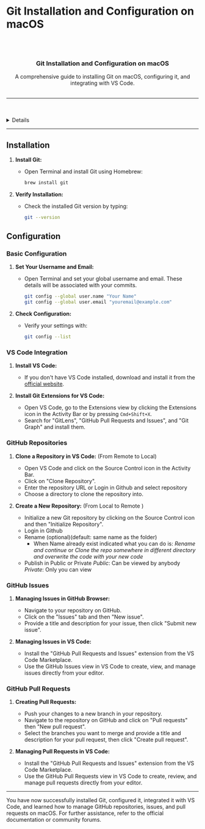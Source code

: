 # Git Installation and Configuration on macOS

<a name="readme-top"/>

<br/>

<br />
<div align="center">
  <h3 align="center">Git Installation and Configuration on macOS</h3>
</div>
<div align="center">
  A comprehensive guide to installing Git on macOS, configuring it, and integrating with VS Code.
</div>

<br />

---

<br />
<br />

<details>
  <summary>Table of Contents</summary>
  <ol>
    <li>
      <a href="#installation">Installation</a>
    </li>
    <li>
      <a href="#configuration">Configuration</a>
      <ol>
        <li>
          <a href="#basic-configuration">Basic Configuration</a>
        </li>
        <li>
          <a href="#vs-code-integration">VS Code Integration</a>
        </li>
        <li>
          <a href="#github-repositories">GitHub Repositories</a>
        </li>
        <li>
          <a href="#github-issues">GitHub Issues</a>
        </li>
        <li>
          <a href="#github-pull-requests">GitHub Pull Requests</a>
        </li>
      </ol>
    </li>
  </ol>
</details>

---

## Installation

1. **Install Git:**
   - Open Terminal and install Git using Homebrew:
     ```sh
     brew install git
     ```

2. **Verify Installation:**
   - Check the installed Git version by typing:
     ```sh
     git --version
     ```

## Configuration

### Basic Configuration

1. **Set Your Username and Email:**
   - Open Terminal and set your global username and email. These details will be associated with your commits.
     ```sh
     git config --global user.name "Your Name"
     git config --global user.email "youremail@example.com"
     ```

2. **Check Configuration:**
   - Verify your settings with:
     ```sh
     git config --list
     ```

### VS Code Integration

1. **Install VS Code:**
   - If you don't have VS Code installed, download and install it from the [official website](https://code.visualstudio.com/).

2. **Install Git Extensions for VS Code:**
   - Open VS Code, go to the Extensions view by clicking the Extensions icon in the Activity Bar or by pressing `Cmd+Shift+X`.
   - Search for "GitLens", "GitHub Pull Requests and Issues", and "Git Graph" and install them.

### GitHub Repositories

1. **Clone a Repository in VS Code:**
    (From Remote to Local)
   - Open VS Code and click on the Source Control icon in the Activity Bar.
   - Click on "Clone Repository".
   - Enter the repository URL or Login in Github and select repository
   - Choose a directory to clone the repository into.

2. **Create a New Repository:**
    (From Local to Remote )
   - Initialize a new Git repository by clicking on the Source Control icon and then "Initialize Repository".
   - Login in Github
   - Rename (optional)(default: same name as the folder)
     - When Name already exist indicated what you can do is:
       *Rename and continue* or *Clone the repo somewhere in different directory and overwrite the code with your new code*
   - Publish in Public or Private
       *Public*: Can be viewed by anybody
       *Private*: Only you can view

### GitHub Issues

1. **Managing Issues in GitHub Browser:**
   - Navigate to your repository on GitHub.
   - Click on the "Issues" tab and then "New issue".
   - Provide a title and description for your issue, then click "Submit new issue".

2. **Managing Issues in VS Code:**
   - Install the "GitHub Pull Requests and Issues" extension from the VS Code Marketplace.
   - Use the GitHub Issues view in VS Code to create, view, and manage issues directly from your editor.

### GitHub Pull Requests

1. **Creating Pull Requests:**
   - Push your changes to a new branch in your repository.
   - Navigate to the repository on GitHub and click on "Pull requests" then "New pull request".
   - Select the branches you want to merge and provide a title and description for your pull request, then click "Create pull request".

2. **Managing Pull Requests in VS Code:**
   - Install the "GitHub Pull Requests and Issues" extension from the VS Code Marketplace.
   - Use the GitHub Pull Requests view in VS Code to create, review, and manage pull requests directly from your editor.

---

You have now successfully installed Git, configured it, integrated it with VS Code, and learned how to manage GitHub repositories, issues, and pull requests on macOS. For further assistance, refer to the official documentation or community forums.
